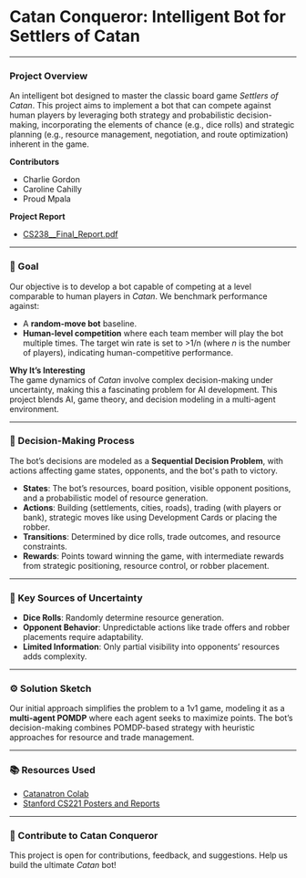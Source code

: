 # Catan Conqueror: Intelligent Bot for Settlers of Catan

---

### Project Overview  
An intelligent bot designed to master the classic board game *Settlers of Catan*. This project aims to implement a bot that can compete against human players by leveraging both strategy and probabilistic decision-making, incorporating the elements of chance (e.g., dice rolls) and strategic planning (e.g., resource management, negotiation, and route optimization) inherent in the game.

**Contributors**  
- Charlie Gordon  
- Caroline Cahilly  
- Proud Mpala

**Project Report**
- [CS238__Final_Report.pdf](https://github.com/user-attachments/files/18841691/CS238__Final_Report.pdf)


---

### 🧭 Goal

Our objective is to develop a bot capable of competing at a level comparable to human players in *Catan*. We benchmark performance against:
- A **random-move bot** baseline.
- **Human-level competition** where each team member will play the bot multiple times. The target win rate is set to >1/n (where *n* is the number of players), indicating human-competitive performance.

**Why It’s Interesting**  
The game dynamics of *Catan* involve complex decision-making under uncertainty, making this a fascinating problem for AI development. This project blends AI, game theory, and decision modeling in a multi-agent environment.

---

### 🧠 Decision-Making Process

The bot’s decisions are modeled as a **Sequential Decision Problem**, with actions affecting game states, opponents, and the bot's path to victory.  
- **States**: The bot’s resources, board position, visible opponent positions, and a probabilistic model of resource generation.
- **Actions**: Building (settlements, cities, roads), trading (with players or bank), strategic moves like using Development Cards or placing the robber.
- **Transitions**: Determined by dice rolls, trade outcomes, and resource constraints.
- **Rewards**: Points toward winning the game, with intermediate rewards from strategic positioning, resource control, or robber placement.

---

### 🎲 Key Sources of Uncertainty

- **Dice Rolls**: Randomly determine resource generation.
- **Opponent Behavior**: Unpredictable actions like trade offers and robber placements require adaptability.
- **Limited Information**: Only partial visibility into opponents’ resources adds complexity.

---

### ⚙️ Solution Sketch

Our initial approach simplifies the problem to a 1v1 game, modeling it as a **multi-agent POMDP** where each agent seeks to maximize points. The bot’s decision-making combines POMDP-based strategy with heuristic approaches for resource and trade management.

---

### 📚 Resources Used  
- [Catanatron Colab](https://colab.research.google.com/github/bcollazo/catanatron/blob/master/catanatron_experimental/catanatron_experimental/Overview.ipynb)
- [Stanford CS221 Posters and Reports](https://web.stanford.edu/class/archive/cs/cs221/cs221.1192/2018/restricted/posters/wlauer/poster.pdf)

---

### 🤝 Contribute to Catan Conqueror  
This project is open for contributions, feedback, and suggestions. Help us build the ultimate *Catan* bot!
